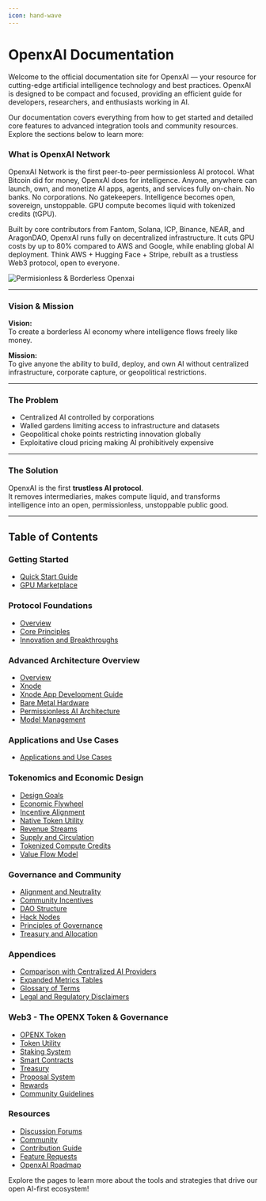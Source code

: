 ```yaml
---
icon: hand-wave
---
```


# OpenxAI Documentation

Welcome to the official documentation site for OpenxAI — your resource for cutting-edge artificial intelligence technology and best practices. OpenxAI is designed to be compact and focused, providing an efficient guide for developers, researchers, and enthusiasts working in AI.

Our documentation covers everything from how to get started and detailed core features to advanced integration tools and community resources. Explore the sections below to learn more:


### What is OpenxAI Network
OpenxAI Network is the first peer-to-peer permissionless AI protocol. What Bitcoin did for money, OpenxAI does for intelligence. Anyone, anywhere can launch, own, and monetize AI apps, agents, and services fully on-chain. No banks. No corporations. No gatekeepers. Intelligence becomes open, sovereign, unstoppable. GPU compute becomes liquid with tokenized credits (tGPU).

Built by core contributors from Fantom, Solana, ICP, Binance, NEAR, and AragonDAO, OpenxAI runs fully on decentralized infrastructure. It cuts GPU costs by up to 80% compared to AWS and Google, while enabling global AI deployment. Think AWS + Hugging Face + Stripe, rebuilt as a trustless Web3 protocol, open to everyone.

![Permisionless & Borderless Openxai](/images/openxai-introduction.jpg)

---

### Vision & Mission  
**Vision:**  
To create a borderless AI economy where intelligence flows freely like money.

**Mission:**  
To give anyone the ability to build, deploy, and own AI without centralized infrastructure, corporate capture, or geopolitical restrictions.

---

### The Problem  
- Centralized AI controlled by corporations  
- Walled gardens limiting access to infrastructure and datasets  
- Geopolitical choke points restricting innovation globally  
- Exploitative cloud pricing making AI prohibitively expensive  

---

### The Solution  
OpenxAI is the first **trustless AI protocol**.  
It removes intermediaries, makes compute liquid, and transforms intelligence into an open, permissionless, unstoppable public good.

---


## Table of Contents

### Getting Started

- [Quick Start Guide](/getting-started/quick-start-guide)
- [GPU Marketplace](/getting-started/gpu-marketplace)

### Protocol Foundations

- [Overview](/protocol-foundations/overview.md)
- [Core Principles](/protocol-foundations/core-principles)
- [Innovation and Breakthroughs](/protocol-foundations/innovation-and-breakthroughs)

### Advanced Architecture Overview
-  [Overview](/advanced-architecture-overview/overview.md)
-  [Xnode](/advanced-architecture-overview/xnode.md)
-  [Xnode App Development Guide](/advanced-architecture-overview/Xnode-App-Development-Guide.md)
-  [Bare Metal Hardware](/advanced-architecture-overview/bare-metal-hardware.md)
-  [Permissionless AI Architecture](/advanced-architecture-overview/permissionless-ai-architecture.md)
-  [Model Management](/advanced-architecture-overview/model-management.md)

### Applications and Use Cases
- [Applications and Use Cases](/applicationscases.md)

### Tokenomics and Economic Design
- [Design Goals](/tokenomics-and-economic-design/design-goals)
- [Economic Flywheel](/tokenomics-and-economic-design/economic-flywheel)
- [Incentive Alignment](/tokenomics-and-economic-design/incentive-alignment)
- [Native Token Utility](/tokenomics-and-economic-design/native-token-utility)
- [Revenue Streams](/tokenomics-and-economic-design/revenue-streams)
- [Supply and Circulation](/tokenomics-and-economic-design/supply-and-circulation)
- [Tokenized Compute Credits](/tokenomics-and-economic-design/tokenized-compute-credits)
- [Value Flow Model](/tokenomics-and-economic-design/value-flow-model)

### Governance and Community
- [Alignment and Neutrality](/governance-and-community/alignment-and-neutrality)
- [Community Incentives](/governance-and-community/community-incentives)
- [DAO Structure](/governance-and-community/dao-structure)
- [Hack Nodes](/governance-and-community/hack-nodes)
- [Principles of Governance](/governance-and-community/principles-of-governance)
- [Treasury and Allocation](/governance-and-community/treasury-and-allocation)

### Appendices
- [Comparison with Centralized AI Providers](/appendices/comparison-with-centralized-ai-providers)
- [Expanded Metrics Tables](/appendices/expanded-metrics-tables)
- [Glossary of Terms](/appendices/glossary-of-terms)
- [Legal and Regulatory Disclaimers](/appendices/legal-and-regulatory-disclaimers)


### Web3 - The OPENX Token & Governance
- [OPENX Token](/web3/openxai-token)
- [Token Utility](/web3/token-utility)
- [Staking System](/web3/staking-system)
- [Smart Contracts](/web3/smart-contracts)
- [Treasury](/web3/treasury)
- [Proposal System](/web3/proposal-system)
- [Rewards](/web3/rewards)
- [Community Guidelines](/web3/community-guidelines)

### Resources
- [Discussion Forums](/resources/discussion-forums)
- [Community](/resources/community)
- [Contribution Guide](/resources/contribution-guide)
- [Feature Requests](/resources/feature-requests)
- [OpenxAI Roadmap](/resources/roadmap)

Explore the pages to learn more about the tools and strategies that drive our open AI-first ecosystem!